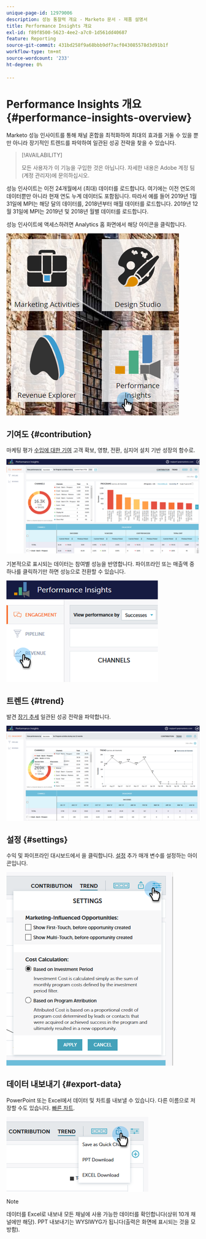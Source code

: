 ```yaml
---
unique-page-id: 12979006
description: 성능 통찰력 개요 - Marketo 문서 - 제품 설명서
title: Performance Insights 개요
exl-id: f89f8500-5623-4ee2-a7c0-1d561dd40687
feature: Reporting
source-git-commit: 431bd258f9a68bbb9df7acf043085578d3d91b1f
workflow-type: tm+mt
source-wordcount: '233'
ht-degree: 0%

---
```


# Performance Insights 개요 {#performance-insights-overview}

Marketo 성능 인사이트를 통해 채널 혼합을 최적화하여 최대의 효과를 거둘 수 있을 뿐만 아니라 장기적인 트렌드를 파악하여 일관된 성공 전략을 찾을 수 있습니다.

>[!AVAILABILITY]
>
>모든 사용자가 이 기능을 구입한 것은 아닙니다. 자세한 내용은 Adobe 계정 팀(계정 관리자)에 문의하십시오.

성능 인사이트는 이전 24개월에서 (최대) 데이터를 로드합니다. 여기에는 이전 연도의 데이터뿐만 아니라 현재 연도 누계 데이터도 포함됩니다. 따라서 예를 들어 2019년 1월 31일에 MPI는 해당 달의 데이터를, 2018년부터 매월 데이터를 로드합니다. 2019년 12월 31일에 MPI는 2019년 및 2018년 월별 데이터를 로드합니다.

성능 인사이트에 액세스하려면 Analytics 홈 화면에서 해당 아이콘을 클릭합니다.

![](assets/one.png)

## 기여도 {#contribution}

마케팅 평가 [수입에 대한 기여](/help/marketo/product-docs/reporting/performance-insights/performance-insights-contribution-overview.md) 고객 확보, 영향, 전환, 심지어 설치 기반 성장의 함수로.

![](assets/two.png)

기본적으로 표시되는 데이터는 참여별 성능을 반영합니다. 파이프라인 또는 매출액 중 하나를 클릭하기만 하면 성능으로 전환할 수 있습니다.

![](assets/3.png)

## 트렌드 {#trend}

발견 [장기 추세](/help/marketo/product-docs/reporting/performance-insights/performance-insights-trend-overview.md) 일관된 성공 전략을 파악합니다.

![](assets/4.png)

## 설정 {#settings}

수익 및 파이프라인 대시보드에서 을 클릭합니다. [설정](/help/marketo/product-docs/reporting/performance-insights/performance-insights-settings.md) 추가 매개 변수를 설정하는 아이콘입니다.

![](assets/5.png)

## 데이터 내보내기 {#export-data}

PowerPoint 또는 Excel에서 데이터 및 차트를 내보낼 수 있습니다. 다른 이름으로 저장할 수도 있습니다. [빠른 차트](/help/marketo/product-docs/reporting/performance-insights/performance-insights-quick-charts.md).

![](assets/6.png)

>[!NOTE]
>
>데이터를 Excel로 내보내 모든 채널에 사용 가능한 데이터를 확인합니다(상위 10개 채널에만 해당). PPT 내보내기는 WYSIWYG가 됩니다(출력은 화면에 표시되는 것을 모방함).
